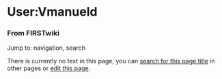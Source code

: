 

# User:Vmanueld

### From FIRSTwiki

Jump to: navigation, search

There is currently no text in this page, you can [search for this page
title](/index.php/Special:Search/Vmanueld "Special:Search/Vmanueld" ) in other
pages or [edit this
page](http://www.firstwiki.net/index.php?title=User:Vmanueld&action=edit
"http://www.firstwiki.net/index.php?title=User:Vmanueld&action=edit" ).


